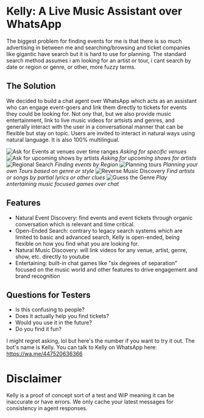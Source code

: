 # Kelly: A Live Music Assistant over WhatsApp

The biggest problem for finding events for me is that there is so much advertising in between me and searching/browsing and ticket companies like gigantic have search but it is hard to use for planning. The standard search method assumes i am looking for an artist or tour, i cant search by date or region or genre, or other, more fuzzy terms.

## The Solution

We decided to build a chat agent over WhatsApp which acts as an assistant who can engage event-goers and link them directly to tickets for events they could be looking for. Not ony that, but we also provide music entertainment, link to live music videos for artsists and genres, and generally interact with the user in a conversational manner that can be flexible but stay on topic. Users are invited to interact in natural ways using natural language. It is also 100% multilingual.

![Ask for Events at venues over time ranges](https://github.com/user-attachments/assets/720a8f9d-c44f-4c1b-b046-cae4dace943b)
*Asking for specific venues*
![Ask for upcoming shows by artists](https://github.com/user-attachments/assets/9b1dc114-8fee-4266-a54c-21df4dc4618a)
*Asking for upcoming shows for artists*
![Regional Search](https://github.com/user-attachments/assets/d9fc67ee-8e5c-4cb1-bd14-c80dfaaf3e12)
*Finding events by Region*
![Planning tours](https://github.com/user-attachments/assets/d44d004c-825f-4069-9e3b-5957c7b8836e)
*Planning your own Tours based on genre or style*
![Reverse Music Discovery](https://github.com/user-attachments/assets/ab0be124-efa9-4eb9-b075-4da80e07f8a2)
*Find artists or songs by partial lyrics or other clues*
![Guess the Genre](https://github.com/user-attachments/assets/0b218f06-dae1-43a5-a12d-dd9f5fc83143)
*Play entertaining music focused games over chat*

## Features
- Natural Event Discovery: find events and event tickets through organic conversation which is relevant and time critical.
- Open-Ended Search: contrary to legacy search systems which are limited to basic and advanced search, Kelly is open-ended, being flexible on how you find what you are looking for.
- Natural Music Discovery: will link videos for any venue, artist, genre, show, etc. directly to youtube
- Entertaining: built-in chat games like "six degrees of separation" focused on the music world and other features to drive engagement and brand recognition

## Questions for Testers
- Is this confusing to people?
- Does it actually help you find tickets?
- Would you use it in the future?
- Do you find it fun?

I might regret asking, lol but here's the number if you want to try it out. The bot's name is Kelly.
You can talk to Kelly on WhatsApp here: https://wa.me/447520636366

# Disclaimer
Kelly is a proof of concept sort of a test and WiP meaning it can be inaccurate or have errors. We only cache your latest messages for consistency in agent responses.
